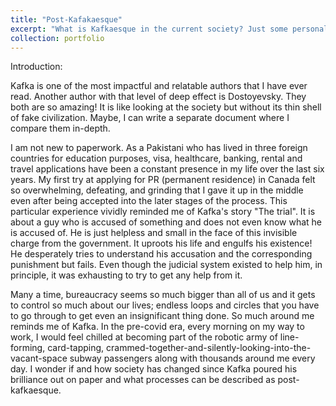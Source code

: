 ```yaml
---
title: "Post-Kafakaesque"
excerpt: "What is Kafkaesque in the current society? Just some personal musings about Franz Kafka"
collection: portfolio
---
```


Introduction:

Kafka is one of the most impactful and relatable authors that I have ever read. Another author with that level of deep effect is Dostoyevsky. They both are so amazing! It is like looking at the society but without its thin shell of fake civilization. Maybe, I can write a separate document where I compare them in-depth. 

I am not new to paperwork. As a Pakistani who has lived in three foreign countries for education purposes, visa, healthcare, banking, rental and travel applications have been a constant presence in my life over the last six years. My first try at applying for PR (permanent residence) in Canada felt so overwhelming, defeating, and grinding that I gave it up in the middle even after being accepted into the later stages of the process. This particular experience vividly reminded me of Kafka's story "The trial". It is about a guy who is accused of something and does not even know what he is accused of. He is just helpless and small in the face of this invisible charge from the government. It uproots his life and engulfs his existence! He desperately tries to understand his accusation and the corresponding punishment but fails. Even though the judicial system existed to help him, in principle, it was exhausting to try to get any help from it. 

Many a time, bureaucracy seems so much bigger than all of us and it gets to control so much about our lives; endless loops and circles that you have to go through to get even an insignificant thing done. So much around me reminds me of Kafka. In the pre-covid era, every morning on my way to work, I would feel chilled at becoming part of the robotic army of line-forming, card-tapping, crammed-together-and-silently-looking-into-the-vacant-space subway passengers along with thousands around me every day. I wonder if and how society has changed since Kafka poured his brilliance out on paper and what processes can be described as post-kafkaesque. 
